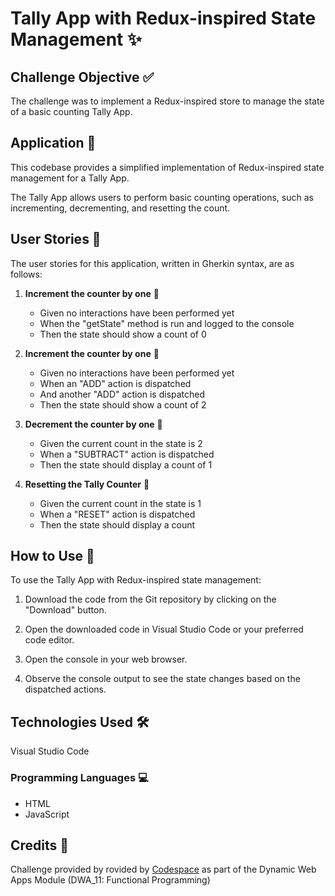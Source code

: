 # Tally App with Redux-inspired State Management ✨

## Challenge Objective ✅

The challenge was to implement a Redux-inspired store to manage the state of a basic counting Tally App.

## Application 📱

This codebase provides a simplified implementation of Redux-inspired state management for a Tally App.

The Tally App allows users to perform basic counting operations, such as incrementing, decrementing, and resetting the count.

## User Stories 📝

The user stories for this application, written in Gherkin syntax, are as follows:

1. **Increment the counter by one** 🔢

   - Given no interactions have been performed yet
   - When the "getState" method is run and logged to the console
   - Then the state should show a count of 0

2. **Increment the counter by one** 🔢

   - Given no interactions have been performed yet
   - When an "ADD" action is dispatched
   - And another "ADD" action is dispatched
   - Then the state should show a count of 2

3. **Decrement the counter by one** 🔢

   - Given the current count in the state is 2
   - When a "SUBTRACT" action is dispatched
   - Then the state should display a count of 1

4. **Resetting the Tally Counter** 🔄

   - Given the current count in the state is 1
   - When a "RESET" action is dispatched
   - Then the state should display a count

## How to Use 🚀

To use the Tally App with Redux-inspired state management:

1. Download the code from the Git repository by clicking on the "Download" button.

2. Open the downloaded code in Visual Studio Code or your preferred code editor.

3. Open the console in your web browser.

4. Observe the console output to see the state changes based on the dispatched actions.

## Technologies Used 🛠️

Visual Studio Code

### Programming Languages 💻

- HTML
- JavaScript

## Credits 👏

Challenge provided by rovided by [Codespace](https://www.codespace.co.za/) as part of the Dynamic Web Apps Module (DWA_11: Functional Programming)
